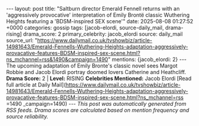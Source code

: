 --- layout: post title: "Saltburn director Emerald Fennell returns with an 'aggressively provocative' interpretation of Emily Brontë classic Wuthering Heights featuring a 'BDSM-inspired SEX scene'" date: 2025-08-08 01:27:52 +0000 categories: gossip tags: [jacob-elordi, source-daily_mail, drama-rising] drama_score: 2 primary_celebrity: jacob_elordi source: daily_mail source_url: "https://www.dailymail.co.uk/tvshowbiz/article-14981643/Emerald-Fennells-Wuthering-Heights-adaptation-aggressively-provacative-features-BDSM-inspired-sex-scene.html?ns_mchannel=rss&1490&campaign=1490" mentions: {jacob_elordi: 2} --- The upcoming adaptation of Emily Bronte's classic novel sees Margot Robbie and Jacob Elordi portray doomed lovers Catherine and Heathcliff. **Drama Score:** 2 | **Level:** RISING **Celebrities Mentioned:** Jacob Elordi [Read full article at Daily Mail](https://www.dailymail.co.uk/tvshowbiz/article-14981643/Emerald-Fennells-Wuthering-Heights-adaptation-aggressively-provacative-features-BDSM-inspired-sex-scene.html?ns_mchannel=rss =1490 _campaign=1490) --- *This post was automatically generated from RSS feeds. Drama scores are calculated based on mention frequency and source reliability.*